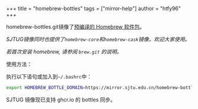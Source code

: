 +++
title = "homebrew-bottles"
tags = ["mirror-help"]
author = "htfy96"
+++

homebrew-bottles.git镜像了[预编译的 Homebrew 软件包](https://homebrew.bintray.com/)。

*SJTUG镜像同时也提供了`homebrew-core`和`homebrew-cask`镜像，欢迎大家使用。*

*若首次安装 homebrew, 请参阅 `brew.git` 的说明。*

使用方法：

执行以下语句或加入到`~/.bashrc`中：

```sh
export HOMEBREW_BOTTLE_DOMAIN=https://mirror.sjtu.edu.cn/homebrew-bottles/bottles
```

SJTUG 镜像现已支持 ghcr.io 的 bottles 同步。
